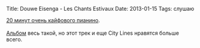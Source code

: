 Title: Douwe Eisenga - Les Chants Estivaux
Date: 2013-01-15
Tags: слушаю

<div class="text"><a href="http://ololo.fm/search/Douwe+Eisenga+Les+Chants+Estivaux">20 минут очень кайфового пианино</a>.<br /><br />
<a href="https://itunes.apple.com/ru/album/the-piano-files/id373937339">Альбом</a> весь такой, но этот трек и еще City Lines нравятся больше всего.</div>